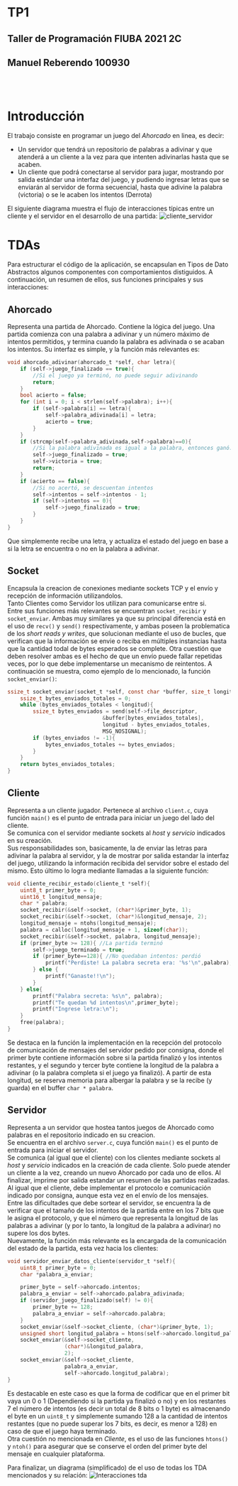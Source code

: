 # TP1
## Taller de Programación FIUBA 2021 2C
## Manuel Reberendo 100930
<br>
<br>

# Introducción
El trabajo consiste en programar un juego del *Ahorcado* en linea, es decir:
- Un servidor que tendrá un repositorio de palabras a adivinar y que atenderá a un cliente a la vez para que intenten adivinarlas hasta que se acaben.
- Un cliente que podrá conectarse al servidor para jugar, mostrando por salida estándar una interfaz del juego, y pudiendo ingresar letras que se enviarán al servidor de forma secuencial, hasta que adivine la palabra (victoria) o se le acaben los intentos (Derrota)  
  
El siguiente diagrama muestra el flujo de interacciones típicas entre un cliente y el servidor en el desarrollo de una partida:
![cliente_servidor](img/diagrama_cliente_servidor.png)
# TDAs
Para estructurar el código de la aplicación, se encapsulan en Tipos de Dato Abstractos algunos componentes con comportamientos distiguidos.
A continuación, un resumen de ellos, sus funciones principales y sus interacciones:
## Ahorcado
Representa una partida de Ahorcado. Contiene la lógica del juego. Una partida comienza con una palabra a adivinar y un número máximo de intentos permitidos, y termina cuando la palabra es adivinada o se acaban los intentos.
Su interfaz es simple, y la función más relevantes es:
```c
void ahorcado_adivinar(ahorcado_t *self, char letra){
    if (self->juego_finalizado == true){
        //Si el juego ya terminó, no puede seguir adivinando
        return; 
    }
    bool acierto = false;
    for (int i = 0; i < strlen(self->palabra); i++){
        if (self->palabra[i] == letra){
            self->palabra_adivinada[i] = letra;
            acierto = true;
        }
    }
    if (strcmp(self->palabra_adivinada,self->palabra)==0){
        //Si la palabra adivinada es igual a la palabra, entonces ganó.
        self->juego_finalizado = true;
        self->victoria = true;
        return;
    }
    if (acierto == false){
        //Si no acertó, se descuentan intentos
        self->intentos = self->intentos - 1;
        if (self->intentos == 0){
            self->juego_finalizado = true;
        }
    }
}
```
Que simplemente recibe una letra, y actualiza el estado del juego en base a si la letra se encuentra o no en la palabra a adivinar.

## Socket
Encapsula la creacion de conexiones mediante sockets TCP y el envío y recepción de información utilizandolos.  
Tanto Clientes como Servidor los utilizan para comunicarse entre si.  
Entre sus funciones más relevantes se encuentran `socket_recibir` y `socket_enviar`.
Ambas muy similares ya que su principal diferencia está en el uso de `recv()` y `send()` respectivamente, y ambas poseen la problematica de los *short reads y writes*, que solucionan mediante el uso de bucles, que verifican que la información se envie o reciba en múltiples instancias hasta que la cantidad todal de bytes esperados se complete.
Otra cuestión que deben resolver ambas es el hecho de que un envío puede fallar repetidas veces, por lo que debe implementarse un mecanismo de reintentos.
A continuación se muestra, como ejemplo de lo mencionado, la función `socket_enviar()`:
```c
ssize_t socket_enviar(socket_t *self, const char *buffer, size_t longitud){    
    ssize_t bytes_enviados_totales = 0;    
    while (bytes_enviados_totales < longitud){
        ssize_t bytes_enviados = send(self->file_descriptor,
                              &buffer[bytes_enviados_totales],
                              longitud - bytes_enviados_totales,
                              MSG_NOSIGNAL);
        if (bytes_enviados != -1){
            bytes_enviados_totales += bytes_enviados;
        }
    }    
    return bytes_enviados_totales;
}
```
## Cliente
Representa a un cliente jugador. Pertenece al archivo `client.c`, cuya función `main()` es el punto de entrada para iniciar un juego del lado del cliente.  
Se comunica con el servidor mediante sockets al *host* y *servicio* indicados en su creación.  
Sus responsabilidades son, basicamente, la de enviar las letras para adivinar la palabra al servidor, y la de mostrar por salida estandar la interfaz del juego, utilizando la información recibida del servidor sobre el estado del mismo. Esto último lo logra mediante llamadas a la siguiente función:
```c
void cliente_recibir_estado(cliente_t *self){
    uint8_t primer_byte = 0;
    uint16_t longitud_mensaje;
    char * palabra;
    socket_recibir(&self->socket, (char*)&primer_byte, 1);
    socket_recibir(&self->socket, (char*)&longitud_mensaje, 2);
    longitud_mensaje = ntohs(longitud_mensaje);
    palabra = calloc(longitud_mensaje + 1, sizeof(char));
    socket_recibir(&self->socket, palabra, longitud_mensaje);
    if (primer_byte >= 128){ //La partida terminó
        self->juego_terminado = true;
        if (primer_byte==128){ //No quedaban intentos: perdió
            printf("Perdiste! La palabra secreta era: '%s'\n",palabra);
        } else {
            printf("Ganaste!!\n");
        }
    } else{
        printf("Palabra secreta: %s\n", palabra);
        printf("Te quedan %d intentos\n",primer_byte);
        printf("Ingrese letra:\n");
    }
    free(palabra);
}
```
Se destaca en la función la implementación en la recepción del protocolo de comunicación de mensajes del servidor pedido por consigna, donde el primer byte contiene información sobre si la partida finalizó y los intentos restantes, y el segundo y tercer byte contiene la longitud de la palabra a adivinar (o la palabra completa si el juego ya finalizó). A partir de esta longitud, se reserva memoria para albergar la palabra y se la recibe (y guarda) en el buffer `char * palabra`.

## Servidor
Representa a un servidor que hostea tantos juegos de Ahorcado como palabras en el repositorio indicado en su creacion.  
Se encuentra en el archivo `server.c`, cuya función `main()` es el punto de entrada para iniciar el servidor.  
Se comunica (al igual que el cliente) con los clientes mediante sockets al *host* y *servicio* indicados en la creación de cada cliente. 
Solo puede atender un cliente a la vez, creando un nuevo Ahorcado por cada uno de ellos. Al finalizar, imprime por salida estandar un resumen de las partidas realizadas. 
Al igual que el cliente, debe implementar el protocolo e comunicación indicado por consigna, aunque esta vez en el envío de los mensajes.  
Entre las dificultades que debe sortear el servidor, se encuentra la de verificar que el tamaño de los intentos de la partida entre en los 7 bits que le asigna el protocolo, y que el número que representa la longitud de las palabras a adivinar (y por lo tanto, la longitud de la palabra a adivinar) no supere los dos bytes.  
Nuevamente, la función más relevante es la encargada de la comunicación del estado de la partida, esta vez hacia los clientes:  
```c
void servidor_enviar_datos_cliente(servidor_t *self){
    uint8_t primer_byte = 0;
    char *palabra_a_enviar;

    primer_byte = self->ahorcado.intentos;
    palabra_a_enviar = self->ahorcado.palabra_adivinada;
    if (servidor_juego_finalizado(self) != 0){
        primer_byte += 128;
        palabra_a_enviar = self->ahorcado.palabra;
    }
    socket_enviar(&self->socket_cliente, (char*)&primer_byte, 1);
    unsigned short longitud_palabra = htons(self->ahorcado.longitud_palabra);
    socket_enviar(&self->socket_cliente,
                  (char*)&longitud_palabra,
                  2);
    socket_enviar(&self->socket_cliente,
                  palabra_a_enviar,
                  self->ahorcado.longitud_palabra);
}
```
Es destacable en este caso es que la forma de codificar que en el primer bit vaya un 0 o 1 (Dependiendo si la partida ya finalizó o no) y en los restantes 7 el número de intentos (es decir un total de 8 bits o 1 byte) es almacenando el byte en un `uint8_t` y simplemente sumando 128 a la cantidad de intentos restantes (que no puede superar los 7 bits, es decir, es menor a 128) en caso de que el juego haya terminado.  
Otra cuestión no mencionada en *Cliente*, es el uso de las funciones `htons()` y `ntoh()` para asegurar que se conserve el orden del primer byte del mensaje en cualquier plataforma.

Para finalizar, un diagrama (simplificado) de el uso de todas los TDA mencionados y su relación:
![Interacciones tda](img/interaccion_tda.png)

